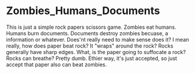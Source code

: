 # Zombies_Humans_Documents

This is just a simple rock papers scissors game. Zombies eat humans.
Humans burn documents. Documents destroy zombies becuase, a information
 or whatever. Does'nt really need to make sense does it? I mean really, how
does paper beat rock? It "wraps" around the rock? Rocks generally have sharp edges.
What, is the paper going to suffocate a rock? Rocks can breathe? Pretty dumb.
Ethier way, it's just accepted, so just accept that paper also can beat zombies.